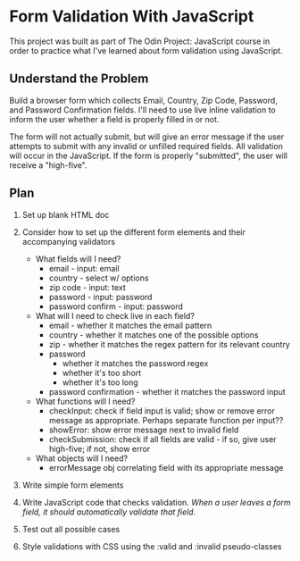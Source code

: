 # Form Validation With JavaScript

This project was built as part of The Odin Project: JavaScript course in order to practice what I've learned about form validation using JavaScript.

## Understand the Problem

Build a browser form which collects Email, Country, Zip Code, Password, and Password Confirmation fields. I'll need to use live inline validation to inform the user whether a field is properly filled in or not.

The form will not actually submit, but will give an error message if the user attempts to submit with any invalid or unfilled required fields. All validation will occur in the JavaScript. If the form is properly "submitted", the user will receive a "high-five".

## Plan

1. Set up blank HTML doc

1. Consider how to set up the different form elements and their accompanying validators
   - What fields will I need?
     - email - input: email
     - country - select w/ options
     - zip code - input: text
     - password - input: password
     - password confirm - input: password
   - What will I need to check live in each field?
     - email - whether it matches the email pattern
     - country - whether it matches one of the possible options
     - zip - whether it matches the regex pattern for its relevant country
     - password
       - whether it matches the password regex
       - whether it's too short
       - whether it's too long
     - password confirmation - whether it matches the password input
   - What functions will I need?
     - checkInput: check if field input is valid; show or remove error message as appropriate. Perhaps separate function per input??
     - showError: show error message next to invalid field
     - checkSubmission: check if all fields are valid - if so, give user high-five; if not, show error
   - What objects will I need?
     - errorMessage obj correlating field with its appropriate message

1. Write simple form elements

1. Write JavaScript code that checks validation. _When a user leaves a form field, it should automatically validate that field._

1. Test out all possible cases

1. Style validations with CSS using the :valid and :invalid pseudo-classes